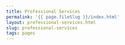 ```yaml
---
title: Professional Services
permalink: '{{ page.fileSlug }}/index.html'
layout: professional-services.html
slug: professional-services
tags: pages
---
```



